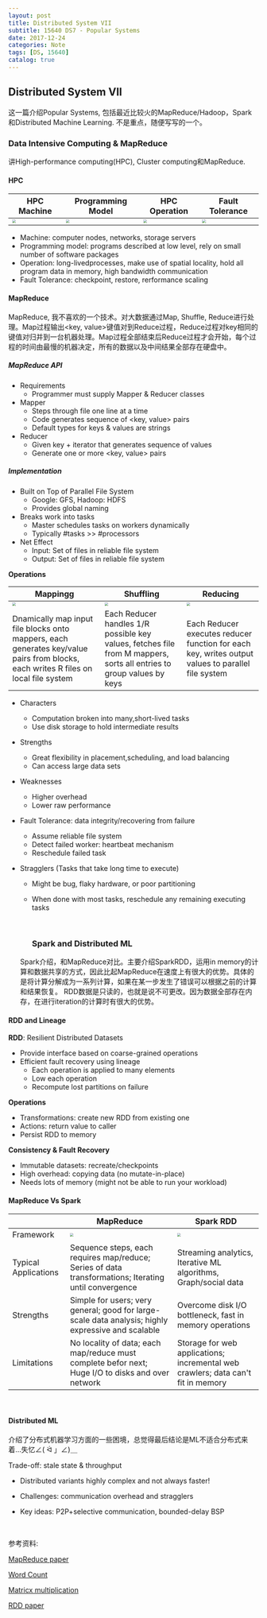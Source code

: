 ```yaml
---
layout: post
title: Distributed System VII
subtitle: 15640 DS7 - Popular Systems
date: 2017-12-24
categories: Note
tags: [DS, 15640]
catalog: true
---
```


## Distributed System VII

这一篇介绍Popular Systems, 包括最近比较火的MapReduce/Hadoop，Spark和Distributed Machine Learning. 不是重点，随便写写的一个。

### Data Intensive Computing & MapReduce

讲High-performance computing(HPC), Cluster computing和MapReduce.

#### HPC

| HPC Machine                              | Programming Model                        | HPC Operation                            | Fault Tolerance                          |
| ---------------------------------------- | ---------------------------------------- | ---------------------------------------- | ---------------------------------------- |
| <img src="https://raw.githubusercontent.com/YijiaJin/Plot/master/hpc1.png" style="zoom:45%"> | <img src="https://raw.githubusercontent.com/YijiaJin/Plot/master/hpc2.png" style="zoom:45%"> | <img src="https://raw.githubusercontent.com/YijiaJin/Plot/master/hpc3.png" style="zoom:45%"> | <img src="https://raw.githubusercontent.com/YijiaJin/Plot/master/hpc4.png" style="zoom:45%"> |

* Machine: computer nodes, networks, storage servers
* Programming model: programs described at low level, rely on small number of software packages
* Operation: long-livedprocesses, make use of spatial locality, hold all program data in memory,  high bandwidth communication
* Fault Tolerance: checkpoint, restore, rerformance scaling

#### MapReduce

MapReduce, 我不喜欢的一个技术。对大数据通过Map, Shuffle, Reduce进行处理。Map过程输出\<key, value\>键值对到Reduce过程，Reduce过程对key相同的键值对归并到一台机器处理。Map过程全部结束后Reduce过程才会开始，每个过程的时间由最慢的机器决定，所有的数据以及中间结果全部存在硬盘中。

##### MapReduce API

* Requirements
  * Programmer must supply Mapper & Reducer classes
* Mapper
  * Steps through file one line at a time
  * Code generates sequence of \<key, value\> pairs
  * Default types for keys & values are strings
* Reducer
  * Given key + iterator that generates sequence of values
  * Generate one or more \<key, value\> pairs

##### Implementation

* Built on Top of Parallel File System
  * Google: GFS, Hadoop: HDFS
  * Provides global naming
* Breaks work into tasks
  * Master schedules tasks on workers dynamically
  * Typically #tasks >> #processors
* Net Effect
  * Input: Set of files in reliable file system
  * Output: Set of files in reliable file system

**Operations**

| Mappingg                                 | Shuffling                                | Reducing                                 |
| ---------------------------------------- | ---------------------------------------- | ---------------------------------------- |
| <img src="https://raw.githubusercontent.com/YijiaJin/Plot/master/map.png" style="zoom:45%"> | <img src="https://raw.githubusercontent.com/YijiaJin/Plot/master/shuffle.png" style="zoom:45%"> | <img src="https://raw.githubusercontent.com/YijiaJin/Plot/master/reduce.png" style="zoom:45%"> |
| Dnamically map input file blocks onto mappers, each generates key/value pairs from blocks, each writes R files on local file system | Each Reducer handles 1/R possible key values, fetches file from M mappers, sorts all entries to group values by keys | Each Reducer executes reducer function for each key, writes output values to parallel file system |

* Characters
  * Computation broken into many,short-lived tasks
  * Use disk storage to hold intermediate results
* Strengths
  * Great flexibility in placement,scheduling, and load balancing
  * Can access large data sets
* Weaknesses
  * Higher overhead
  * Lower raw performance
* Fault Tolerance: data integrity/recovering from failure
  * Assume reliable file system
  * Detect failed worker: heartbeat mechanism
  * Reschedule failed task
* Stragglers (Tasks that take long time to execute)
  * Might be bug, flaky hardware, or poor partitioning
  * When done with most tasks, reschedule any remaining executing tasks

    ​	

    ### Spark and Distributed ML	

  Spark介绍，和MapReduce对比。主要介绍SparkRDD，运用in memory的计算和数据共享的方式，因此比起MapReduce在速度上有很大的优势。具体的是将计算分解成为一系列计算，如果在某一步发生了错误可以根据之前的计算和结果恢复。 RDD数据是只读的，也就是说不可更改。因为数据全部存在内存，在进行iteration的计算时有很大的优势。

#### RDD and Lineage

**RDD**: Resilient Distributed Datasets

* Provide interface based on coarse-grained operations
* Efficient fault recovery using lineage
  * Each operation is applied to many elements
  * Low each operation
  * Recompute lost partitions on failure

**Operations**

* Transformations: create new RDD from existing one
* Actions: return value to caller
* Persist RDD to memory

**Consistency & Fault Recovery**

* Immutable datasets: recreate/checkpoints
* High overhead: copying data (no mutate-in-place)
* Needs lots of memory (might not be able to run your workload)

#### MapReduce Vs Spark

|                      | MapReduce                                | Spark RDD                                |
| -------------------- | ---------------------------------------- | ---------------------------------------- |
| Framework            | <img src="https://raw.githubusercontent.com/YijiaJin/Plot/master/mapreduce.png" style="zoom:45%"> | <img src="https://raw.githubusercontent.com/YijiaJin/Plot/master/spark.png" style="zoom:45%"> |
| Typical Applications | Sequence steps, each requires map/reduce; Series of data transformations; Iterating until convergence | Streaming analytics, Iterative ML algorithms, Graph/social data |
| Strengths            | Simple for users; very general; good for large-scale data analysis; highly expressive and scalable | Overcome disk I/O bottleneck, fast in memory operations |
| Limitations          | No locality of data; each map/reduce must complete befor next; Huge I/O to disks and over network | Storage for web applications; incremental web crawlers; data can't fit in memory |

​	

#### Distributed ML

介绍了分布式机器学习方面的一些困境，总觉得最后结论是ML不适合分布式来着...失忆∠( ᐛ 」∠)＿

Trade-off: stale state & throughput

- Distributed variants highly complex and not always faster!
- Challenges: communication overhead and stragglers
- Key ideas: P2P+selective communication, bounded-delay BSP

  ​



参考资料:

[MapReduce paper](https://static.googleusercontent.com/media/research.google.com/en//archive/mapreduce-osdi04.pdf)

[Word Count](http://www.cs.cmu.edu/afs/cs.cmu.edu/academic/class/15440-f11/code/class17/wordcount/)

[Matricx multiplication](http://www.cs.cmu.edu/afs/cs.cmu.edu/academic/class/15440-f11/code/class17/matrixmult/)

[RDD paper](https://www.usenix.org/system/files/conference/nsdi12/nsdi12-final138.pdf)

